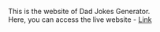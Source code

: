 This is the website of Dad Jokes Generator. <br>
Here, you can access the live website - <a href="https://rkverma2001.github.io/DOM-Projects/Dad%20Jokes%20Generator/index.html"> Link </a>
